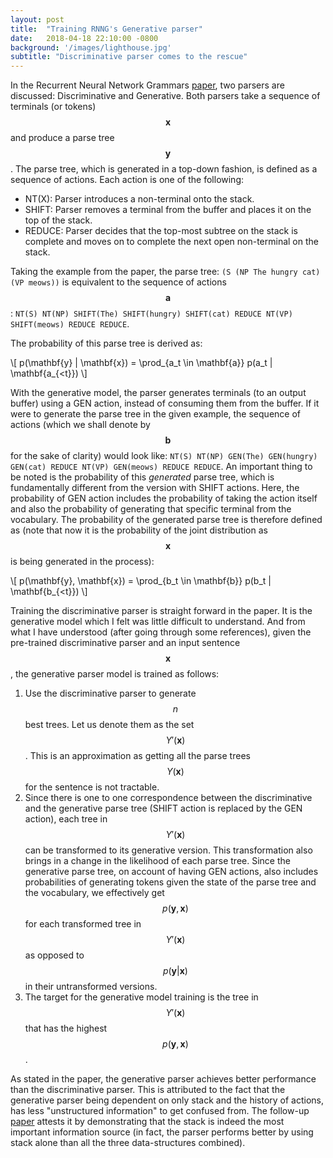 ```yaml
---
layout: post
title:  "Training RNNG's Generative parser"
date:   2018-04-18 22:10:00 -0800
background: '/images/lighthouse.jpg'
subtitle: "Discriminative parser comes to the rescue"
---
```


In the Recurrent Neural Network Grammars [paper](https://arxiv.org/abs/1602.07776), two parsers are discussed:
Discriminative and Generative. Both parsers take a sequence of terminals (or tokens) $$ \mathbf{x} $$
and produce a parse tree $$ \mathbf{y} $$. The parse tree, which is generated in a top-down fashion, is defined as
a sequence of actions. Each action is one of the following:
* NT(X): Parser introduces a non-terminal onto the stack.
* SHIFT: Parser removes a terminal from the buffer and places it on the top of the stack.
* REDUCE: Parser decides that the top-most subtree on the stack is complete and moves on to complete the next open
non-terminal on the stack.

Taking the example from the paper, the parse tree: `(S (NP The hungry cat) (VP meows))`
is equivalent to the sequence of actions $$ \mathbf{a} $$: `NT(S) NT(NP) SHIFT(The) SHIFT(hungry) SHIFT(cat) REDUCE NT(VP) SHIFT(meows)
REDUCE REDUCE`.

The probability of this parse tree is derived as:

\\[ p(\mathbf{y} \| \mathbf{x}) = \prod_{a_t \in \mathbf{a}} p(a_t \| \mathbf{a_{<t}}) \\]

With the generative model, the parser generates terminals (to an output buffer) using a GEN action, instead of
consuming them from the buffer. If it were to generate the parse tree in the given example, the sequence of actions
(which we shall denote by $$ \mathbf{b} $$ for the sake of clarity) would
look like: `NT(S) NT(NP) GEN(The) GEN(hungry) GEN(cat) REDUCE NT(VP) GEN(meows) REDUCE REDUCE`. An important thing to be noted is
the probability of this _generated_ parse tree, which is fundamentally different from the version with SHIFT actions.
Here, the probability of GEN action includes the probability of taking the action itself and also the probability of
generating that specific terminal from the vocabulary. The probability of the generated parse tree is therefore defined as
(note that now it is the probability of the joint distribution as $$ \mathbf{x} $$ is being generated in the process):

\\[ p(\mathbf{y}, \mathbf{x}) = \prod_{b_t \in \mathbf{b}} p(b_t \| \mathbf{b_{<t}}) \\]

Training the discriminative parser is straight forward in the paper. It is the generative model which I felt was little
difficult to understand. And from what I have understood (after going through some references), given the pre-trained
discriminative parser and an input sentence $$ \mathbf{x} $$, the generative parser model is trained as follows:
1. Use the discriminative parser to generate $$ n $$ best trees. Let us denote them as the set $$ \Upsilon'(\mathbf{x}) $$.
This is an approximation as getting all the parse trees $$ \Upsilon(\mathbf{x}) $$ for the sentence is not tractable.
2. Since there is one to one correspondence between the discriminative and the generative parse tree (SHIFT
action is replaced by the GEN action), each tree in $$ \Upsilon'(\mathbf{x}) $$ can be transformed to its generative version.
This transformation also brings in a change in the likelihood of each parse tree. Since the generative parse tree,
on account of having GEN actions, also includes probabilities of generating tokens given the state of the parse tree and
the vocabulary, we effectively get $$ p(\mathbf{y},\mathbf{x}) $$ for each transformed tree in $$ \Upsilon'(\mathbf{x}) $$
as opposed to $$ p(\mathbf{y}|\mathbf{x}) $$ in their untransformed versions.
3. The target for the generative model training is the tree in $$ \Upsilon'(\mathbf{x}) $$ that has the highest
$$ p(\mathbf{y},\mathbf{x}) $$.

As stated in the paper, the generative parser achieves better performance than the discriminative parser. This is
attributed to the fact that the generative parser being dependent on only stack and the history of actions, has less
"unstructured information" to get confused from. The follow-up [paper](https://arxiv.org/abs/1611.05774) attests it by
demonstrating that the stack is indeed the most important information source (in fact, the parser performs better by using
stack alone than all the three data-structures combined).
